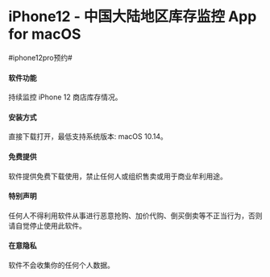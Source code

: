 # iPhone12 - 中国大陆地区库存监控 App for macOS
#iphone12pro预约#

#### 软件功能

持续监控 iPhone 12 商店库存情况。

#### 安装方式

直接下载打开，最低支持系统版本: macOS 10.14。

#### 免费提供

软件提供免费下载使用，禁止任何人或组织售卖或用于商业牟利用途。

#### 特别声明

任何人不得利用软件从事进行恶意抢购、加价代购、倒买倒卖等不正当行为，否则请自觉停止使用此软件。

#### 在意隐私

软件不会收集你的任何个人数据。
